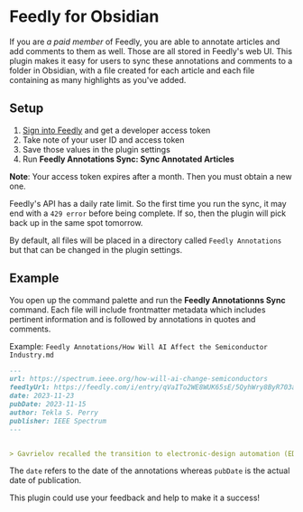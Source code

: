 # Feedly for Obsidian

If you are _a paid member_ of Feedly, you are able to annotate articles and add comments to them as well. Those are all stored in Feedly's web UI. This plugin makes it easy for users to sync these annotations and comments to a folder in Obsidian, with a file created for each article and each file containing as many highlights as you've added.

## Setup

1. [Sign into Feedly](https://feedly.com/v3/auth/dev) and get a developer access token
1. Take note of your user ID and access token
1. Save those values in the plugin settings
1. Run **Feedly Annotations Sync: Sync Annotated Articles**

**Note**: Your access token expires after a month. Then you must obtain a new one.

Feedly's API has a daily rate limit. So the first time you run the sync, it may end with a `429 error` before being complete. If so, then the plugin will pick back up in the same spot tomorrow.

By default, all files will be placed in a directory called `Feedly Annotations` but that can be changed in the plugin settings.

## Example

You open up the command palette and run the **Feedly Annotationns Sync** command. Each file will include frontmatter metadata which includes pertinent information and is followed by annotations in quotes and comments.

Example: `Feedly Annotations/How Will AI Affect the Semiconductor Industry.md`

```md
---
url: https://spectrum.ieee.org/how-will-ai-change-semiconductors
feedlyUrl: https://feedly.com/i/entry/qVaITo2WE8WUK65sE/5QyhWry8ByR703aSjyCZVKs9g=_18bd413beb9:26e5afa:1883a5ef
date: 2023-11-23
pubDate: 2023-11-15
author: Tekla S. Perry
publisher: IEEE Spectrum
---


> Gavrielov recalled the transition to electronic-design automation (EDA), the last big change in chip design. That transition, he says, was a 30-plus-year process. “I think the transition that AI will bring will happen in a third to a fifth of the time and will have a much bigger impact,” he said. “In five years, for sure in less than 10 years, design will be done in a very different way than today.”
```

The `date` refers to the date of the annotations whereas `pubDate` is the actual date of publication.

This plugin could use your feedback and help to make it a success!
